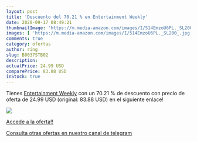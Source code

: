 ```yaml
---
layout: post
title: 'Descuento del 70.21 % en Entertainment Weekly'
date: 2020-09-17 08:49:21
thumbnailImage: 'https://m.media-amazon.com/images/I/514EmzoU6PL._SL200_.jpg'
images: [ 'https://m.media-amazon.com/images/I/514EmzoU6PL._SL200_.jpg' ]
comments: true
category: ofertas
author: ring
slug: B0037STB02
description:
actualPrice: 24.99 USD
comparePrice: 83.88 USD
inStock: true
---
```


Tienes [Entertainment Weekly](https://www.amazon.com/dp/B0037STB02/?tag=redken08-20) con un 70.21 % de descuento con precio de oferta de 24.99 USD (original: 83.88 USD) en el siguiente enlace!

[![](https://m.media-amazon.com/images/I/514EmzoU6PL._SL200_.jpg)](https://www.amazon.com/dp/B0037STB02/?tag=redken08-20)

[Accede a la oferta!!](https://www.amazon.com/dp/B0037STB02/?tag=redken08-20)

[Consulta otras ofertas en nuestro canal de telegram](https://t.me/s/ofertas25)
